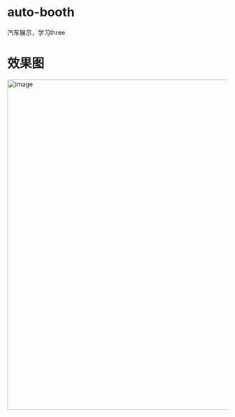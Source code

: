 # auto-booth
汽车展示，学习three

# 效果图
<img width="754" alt="image" src="https://user-images.githubusercontent.com/38801556/211530569-9ad3466f-9ae5-4638-b76d-b4ce18401fc7.png">
